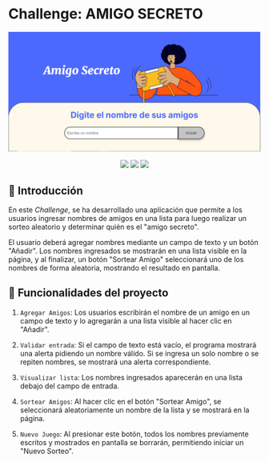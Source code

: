 # Challenge: AMIGO SECRETO

[![Amigo Secreto imagen](assets/foto_amigo_secreto.JPG)](http://127.0.0.1:5500/index.html)

<p align="center">
  <img src="https://img.shields.io/badge/license-Alura-green">
  <img src="https://img.shields.io/badge/status-en_desarrollo-yellow">
  <img src="https://img.shields.io/badge/release_date-marzo-blue">
</p>
   
## 📌 Introducción
En este *Challenge*, se ha desarrollado una aplicación que permite a los usuarios ingresar nombres de amigos en una lista para luego realizar un sorteo aleatorio y determinar quién es el "amigo secreto".

El usuario deberá agregar nombres mediante un campo de texto y un botón "Añadir". Los nombres ingresados se mostrarán en una lista visible en la página, y al finalizar, un botón "Sortear Amigo" seleccionará uno de los nombres de forma aleatoria, mostrando el resultado en pantalla.

## :hammer: Funcionalidades del proyecto

1. `Agregar Amigos`: Los usuarios escribirán el nombre de un amigo en un campo de texto y lo agregarán a una lista visible al hacer clic en "Añadir".
   
3. `Validar entrada`: Si el campo de texto está vacío, el programa mostrará una alerta pidiendo un nombre válido. Si se ingresa un solo nombre o se repiten nombres, se mostrará una alerta correspondiente.
   
5. `Visualizar lista`: Los nombres ingresados aparecerán en una lista debajo del campo de entrada.
   
7. `Sortear Amigos`: Al hacer clic en el botón "Sortear Amigo", se seleccionará aleatoriamente un nombre de la lista y se mostrará en la página.
   
9. `Nuevo Juego`: Al presionar este botón, todos los nombres previamente escritos y mostrados en pantalla se borrarán, permitiendo iniciar un "Nuevo Sorteo".
   
